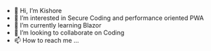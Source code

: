 - 👋 Hi, I’m Kishore
- 👀 I’m interested in Secure Coding and performance oriented PWA
- 🌱 I’m currently learning Blazor
- 💞️ I’m looking to collaborate on Coding
- 📫 How to reach me ...

<!---
prog-with-kishore/prog-with-kishore is a ✨ special ✨ repository because its `README.md` (this file) appears on your GitHub profile.
You can click the Preview link to take a look at your changes.
--->
